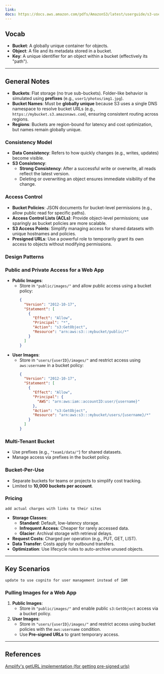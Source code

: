 ```yaml
---
link: 
docs: https://docs.aws.amazon.com/pdfs/AmazonS3/latest/userguide/s3-userguide.pdf
---
```

## Vocab
- **Bucket**: A globally unique container for objects.
- **Object**: A file and its metadata stored in a bucket.
- **Key**: A unique identifier for an object within a bucket (effectively its "path").

---

## General Notes
- **Buckets**: Flat storage (no true sub-buckets). Folder-like behavior is simulated using **prefixes** (e.g., `user1/photos/img1.jpg`).
- **Bucket Names**: Must be **globally unique** because S3 uses a single DNS namespace to resolve bucket URLs (e.g., `https://mybucket.s3.amazonaws.com`), ensuring consistent routing across regions.
- **Regions**: Buckets are region-bound for latency and cost optimization, but names remain globally unique.

### Consistency Model
- **Data Consistency**: Refers to how quickly changes (e.g., writes, updates) become visible.
- **S3 Consistency**:
  - **Strong Consistency**: After a successful write or overwrite, all reads reflect the latest version.
  - Deleting or overwriting an object ensures immediate visibility of the change.

### Access Control
- **Bucket Policies**: JSON documents for bucket-level permissions (e.g., allow public read for specific paths).
- **Access Control Lists (ACLs)**: Provide object-level permissions; use sparingly as bucket policies are more scalable.
- **S3 Access Points**: Simplify managing access for shared datasets with unique hostnames and policies.
- **Presigned URLs**: Use a powerful role to temporarily grant its own access to objects without modifying permissions.

### Design Patterns
### Public and Private Access for a Web App
- **Public Images**:
  - Store in `"public/images/"` and allow public access using a bucket policy:
    ```json
    {
      "Version": "2012-10-17",
      "Statement": [
        {
          "Effect": "Allow",
          "Principal": "*",
          "Action": "s3:GetObject",
          "Resource": "arn:aws:s3:::mybucket/public/*"
        }
      ]
    }
    ```
- **User Images**:
  - Store in `"users/{userID}/images/"` and restrict access using `aws:username` in a bucket policy:
    ```json
    {
      "Version": "2012-10-17",
      "Statement": [
        {
          "Effect": "Allow",
          "Principal": {
            "AWS": "arn:aws:iam::accountID:user/{username}"
          },
          "Action": "s3:GetObject",
          "Resource": "arn:aws:s3:::mybucket/users/{username}/*"
        }
      ]
    }
    ```

### Multi-Tenant Bucket
- Use prefixes (e.g., `"team1/data/"`) for shared datasets.
- Manage access via prefixes in the bucket policy.

### Bucket-Per-Use
- Separate buckets for teams or projects to simplify cost tracking.
- Limited to **10,000 buckets per account**.

### Pricing
```
add actual charges with links to their sites
```
- **Storage Classes**:
  - **Standard**: Default, low-latency storage.
  - **Infrequent Access**: Cheaper for rarely accessed data.
  - **Glacier**: Archival storage with retrieval delays.
- **Request Costs**: Charged per operation (e.g., PUT, GET, LIST).
- **Data Transfer**: Costs apply for outbound transfers.
- **Optimization**: Use lifecycle rules to auto-archive unused objects.

---

## Key Scenarios
```
update to use cognito for user management instead of IAM
```
### Pulling Images for a Web App
1. **Public Images**:
   - Store in `"public/images/"` and enable public `s3:GetObject` access via a bucket policy.
2. **User Images**:
   - Store in `"users/{userID}/images/"` and restrict access using bucket policies with the `aws:username` condition.
   - Use **Pre-signed URLs** to grant temporary access.

---
## References

[Amplify's getURL implementation (for getting pre-signed urls)](https://github.com/aws-amplify/amplify-js/blob/main/packages/storage/src/providers/s3/apis/internal/getUrl.ts)